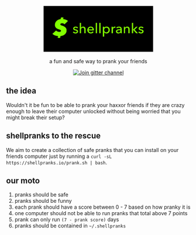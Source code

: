 
<p align="center">
  <a href="https://github.com/shellpranks/shellpranks">
    <img src="shellpranks.png" width="300">
  </a>
</p>
<p align="center">
  a fun and safe way to prank your friends
</p>
<p align="center">
  <a href="https://gitter.im/shellpranks">
    <img src="https://badges.gitter.im/shellpranks.svg" alt="Join gitter channel">
  </a>
</p>

## the idea
Wouldn't it be fun to be able to prank your haxxor friends if they are crazy enough to leave their computer unlocked without being worried that you might break their setup?


## shellpranks to the rescue
We aim to create a collection of safe pranks that you can install on your friends computer just by running a `curl -sL https://shellpranks.io/prank.sh | bash`. 

## our moto
1. pranks should be safe
1. pranks should be funny
1. each prank should have a score between 0 - 7 based on how pranky it is
1. one computer should not be able to run pranks that total above 7 points
1. prank can only run `(7 - prank score)`  days
1. pranks should be contained in `~/.shellpranks`




